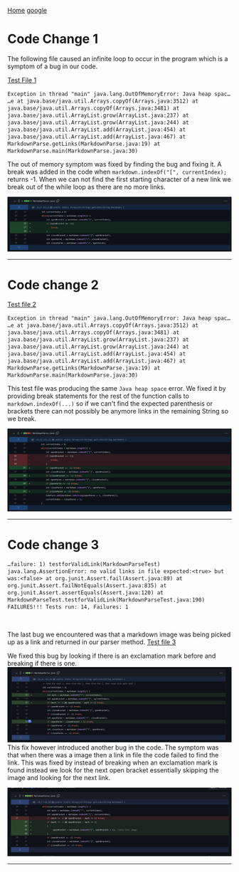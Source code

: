 [Home](https://jasonmorris1.github.io/cse15l-lab-reports/)
[google](www.google.com)
# Code Change 1
The following file caused an 
infinite loop to occur in the program which is a symptom of a bug in our code.

[Test File 1](https://github.com/JasonMorris1/markdown-parser/blob/main/nolink.md)

```
Exception in thread "main" java.lang.OutOfMemoryError: Java heap spac…
…e at java.base/java.util.Arrays.copyOf(Arrays.java:3512) at java.base/java.util.Arrays.copyOf(Arrays.java:3481) at java.base/java.util.ArrayList.grow(ArrayList.java:237) at java.base/java.util.ArrayList.grow(ArrayList.java:244) at java.base/java.util.ArrayList.add(ArrayList.java:454) at java.base/java.util.ArrayList.add(ArrayList.java:467) at MarkdownParse.getLinks(MarkdownParse.java:19) at MarkdownParse.main(MarkdownParse.java:30)

```

The out of memory symptom was fixed by finding the bug and fixing it. A break was added in the code when `markdown.indexOf("[", currentIndex);` returns -1. When we can not find the first starting character of a new link we break out of the while loop as there are no more links. 

![Error1](/assets/images/error1.png)


---
# Code change 2

[Test file 2](https://github.com/JasonMorris1/markdown-parser/blob/066335a1ae1b43d45ec9de511ec5d90beac9dac9/test2.md)

```
Exception in thread "main" java.lang.OutOfMemoryError: Java heap spac…
…e at java.base/java.util.Arrays.copyOf(Arrays.java:3512) at java.base/java.util.Arrays.copyOf(Arrays.java:3481) at java.base/java.util.ArrayList.grow(ArrayList.java:237) at java.base/java.util.ArrayList.grow(ArrayList.java:244) at java.base/java.util.ArrayList.add(ArrayList.java:454) at java.base/java.util.ArrayList.add(ArrayList.java:467) at MarkdownParse.getLinks(MarkdownParse.java:19) at MarkdownParse.main(MarkdownParse.java:30)

```

This test file was producing the same `Java heap space` error. We fixed it by providing break statements for the rest of the function calls to `markdown.indexOf(...)` so if we can't find the expected parenthesis or brackets there can not possibly be anymore links in the remaining String so we break.

![Error2](/assets/images/error2.png)

---
# Code change 3
```
…failure: 1) testforValidLink(MarkdownParseTest) java.lang.AssertionError: no valid links in file expected:<true> but was:<false> at org.junit.Assert.fail(Assert.java:89) at org.junit.Assert.failNotEquals(Assert.java:835) at org.junit.Assert.assertEquals(Assert.java:120) at MarkdownParseTest.testforValidLink(MarkdownParseTest.java:190) FAILURES!!! Tests run: 14, Failures: 1



```

The last bug we encountered was that a markdown image was being picked up as a link and returned in our parser method. 
[Test file 3](https://github.com/JasonMorris1/markdown-parser/blob/main/test-file6.md)

We fixed this bug by looking if there is an exclamation mark before and breaking if there is one. 
![image3](/assets/images/fix3.png)
This fix however introduced another bug in the code. The symptom was that when there was a image then a link in file the code failed to find the link. This was fixed by instead of breaking when an exclamation mark is found instead we look for the next open bracket essentially skipping the image and looking for the next link.

![image4](/assets/images/fix4.png)

---